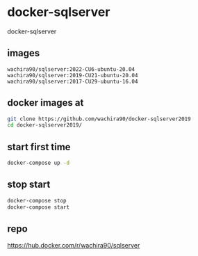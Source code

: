 # docker-sqlserver

docker-sqlserver

## images

```
wachira90/sqlserver:2022-CU6-ubuntu-20.04
wachira90/sqlserver:2019-CU21-ubuntu-20.04
wachira90/sqlserver:2017-CU29-ubuntu-16.04
```

## docker images at

```sh
git clone https://github.com/wachira90/docker-sqlserver2019
cd docker-sqlserver2019/
```
## start first time

```sh
docker-compose up -d
```

## stop start

```sh
docker-compose stop
docker-compose start
```

## repo 

https://hub.docker.com/r/wachira90/sqlserver
